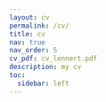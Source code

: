 ```yaml
---
layout: cv
permalink: /cv/
title: cv
nav: true
nav_order: 5
cv_pdf: cv_lennert.pdf
description: my cv
toc:
  sidebar: left
---
```

